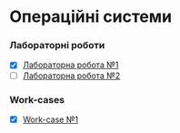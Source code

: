 # Операційні системи

### Лабораторні роботи
- [x] [Лабораторна робота №1](/labs/1.md)
- [ ] [Лабораторна робота №2](/labs/2.md)

### Work-cases
- [x] [Work-case №1](/workcases/1.md)